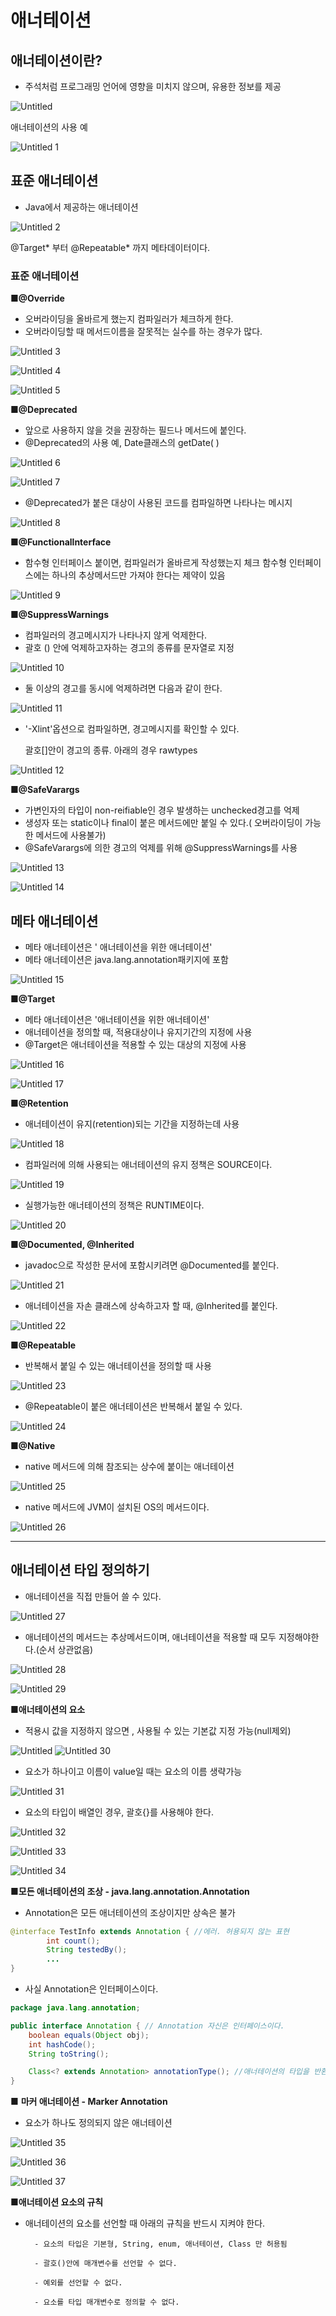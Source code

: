 # 애너테이션

## 애너테이션이란?

- 주석처럼 프로그래밍 언어에 영향을 미치지 않으며, 유용한 정보를 제공

![Untitled](https://user-images.githubusercontent.com/56623911/135979401-72bd9d3e-eee5-4306-82df-652c8cfbff2d.png)

애너테이션의 사용 예

![Untitled 1](https://user-images.githubusercontent.com/56623911/135980228-6997deb3-88ec-4891-a5d2-d3ea7aacd9bc.png)



## 표준 애너테이션

- Java에서 제공하는 애너테이션

![Untitled 2](https://user-images.githubusercontent.com/56623911/135980248-e16096b5-4079-4779-98c1-72f1c0af2e18.png)


@Target* 부터 @Repeatable* 까지 메타데이터이다.

### **표준 애너테이션**

■**@Override**

- 오버라이딩을 올바르게 했는지 컴파일러가 체크하게 한다.
- 오버라이딩할 때 메서드이름을 잘못적는 실수를 하는 경우가 많다.


![Untitled 3](https://user-images.githubusercontent.com/56623911/135980404-0721eda7-5dfa-4a6c-afa6-97f959b2680b.png)

![Untitled 4](https://user-images.githubusercontent.com/56623911/135980445-426e8c4e-0a59-4d81-a5a9-2b7bbcd2929d.png)

![Untitled 5](https://user-images.githubusercontent.com/56623911/135980452-bc4eb5dc-f72e-4a64-b9b5-b89fe349717d.png)


■**@Deprecated**

- 앞으로 사용하지 않을 것을 권장하는 필드나 메서드에 붙인다.
- @Deprecated의 사용 예, Date클래스의 getDate( )

![Untitled 6](https://user-images.githubusercontent.com/56623911/135980481-0c7f8051-fbe1-4410-a39f-a35f389d33e5.png)

![Untitled 7](https://user-images.githubusercontent.com/56623911/135980491-86dc4f11-37f5-49f2-a70d-eed5775bac65.png)

- @Deprecated가 붙은 대상이 사용된 코드를 컴파일하면 나타나는 메시지

![Untitled 8](https://user-images.githubusercontent.com/56623911/135980513-f3b329f3-25a0-4df3-85d1-f24dffa19c21.png)


■**@Functionallnterface**

- 함수형 인터페이스 붙이면, 컴파일러가 올바르게 작성했는지 체크 
함수형 인터페이스에는 하나의 추상메서드만 가져야 한다는 제약이 있음

![Untitled 9](https://user-images.githubusercontent.com/56623911/135980558-09bc0ae4-eb2d-463c-9aed-db81b9df2252.png)


■**@SuppressWarnings**

- 컴파일러의 경고메시지가 나타나지 않게 억제한다.
- 괄호 () 안에 억제하고자하는 경고의 종류를 문자열로 지정


![Untitled 10](https://user-images.githubusercontent.com/56623911/135980565-b3417cf4-e7c4-4310-9f24-d7d9d5278ee3.png)

- 둘 이상의 경고를 동시에 억제하려면 다음과 같이 한다.

![Untitled 11](https://user-images.githubusercontent.com/56623911/135980604-4ce8a21a-a39f-49e1-9b55-29b5436795e9.png)


- '-Xlint'옵션으로 컴파일하면, 경고메시지를 확인할 수 있다.
    
    괄호[]안이 경고의 종류. 아래의 경우  rawtypes
    
![Untitled 12](https://user-images.githubusercontent.com/56623911/135980618-4ffb0b03-fa0c-48c9-b6ad-3138309ffb64.png)


■**@SafeVarargs**

- 가변인자의 타입이 non-reifiable인 경우 발생하는 unchecked경고를 억제
- 생성자 또는 static이나 final이 붙은 메서드에만 붙일 수 있다.( 오버라이딩이 가능한 메서드에 사용불가)
- @SafeVarargs에 의한 경고의 억제를 위해 @SuppressWarnings를 사용


![Untitled 13](https://user-images.githubusercontent.com/56623911/135980645-233a8ce7-1a18-45dc-b51b-f6f18773682d.png)

![Untitled 14](https://user-images.githubusercontent.com/56623911/135980654-7ebd5930-a985-4779-a880-1f1bf5957d16.png)

## 메타 애너테이션

- 메타 애너테이션은 ' 애너테이션을 위한 애너테이션'
- 메타 애너테이션은 java.lang.annotation패키지에 포함

![Untitled 15](https://user-images.githubusercontent.com/56623911/135980687-f1e056ee-81ee-4712-81b7-85bb9082d354.png)


■**@Target**

- 메타 애너테이션은 '애너테이션을 위한 애너테이션'
- 애너테이션을 정의할 때, 적용대상이나 유지기간의 지정에 사용
- @Target은 애너테이션을 적용할 수 있는 대상의 지정에 사용


![Untitled 16](https://user-images.githubusercontent.com/56623911/135980701-9387e571-57ea-4141-b121-d25d5d8c5bc0.png)

![Untitled 17](https://user-images.githubusercontent.com/56623911/135980715-ac32d7e4-4ac5-4ee7-b538-ecac410792a3.png)

■**@Retention**

- 애너테이션이 유지(retention)되는 기간을 지정하는데 사용

![Untitled 18](https://user-images.githubusercontent.com/56623911/135980760-09cc907a-1de8-4da2-b156-8671d88c88dd.png)

- 컴파일러에 의해 사용되는 애너테이션의 유지 정책은 SOURCE이다.

![Untitled 19](https://user-images.githubusercontent.com/56623911/135980767-bddb2e5a-84cf-4d68-992c-56786d801b4c.png)

- 실행가능한 애너테이션의 정책은 RUNTIME이다.

![Untitled 20](https://user-images.githubusercontent.com/56623911/135980785-7b60ff65-8bfd-4813-9301-f6427937f8ad.png)

■**@Documented, @Inherited**

- javadoc으로 작성한 문서에 포함시키려면 @Documented를 붙인다.

![Untitled 21](https://user-images.githubusercontent.com/56623911/135980827-15d769f0-f06b-4e30-a2b5-db264967447d.png)

- 애너테이션을 자손 클래스에 상속하고자 할 때, @Inherited를 붙인다.

![Untitled 22](https://user-images.githubusercontent.com/56623911/135980839-61774b1e-5ae5-4f14-8241-21b75db8a011.png)

■**@Repeatable**

- 반복해서 붙일 수 있는 애너테이션을 정의할 때 사용

![Untitled 23](https://user-images.githubusercontent.com/56623911/135980851-11ff8944-8e2f-4776-92fd-0d832929f751.png)

- @Repeatable이 붙은 애너테이션은 반복해서 붙일 수 있다.


![Untitled 24](https://user-images.githubusercontent.com/56623911/135980870-80c2d186-b2e8-4387-9d0b-de3df46f1c78.png)

■**@Native**

- native 메서드에 의해 참조되는 상수에 붙이는 애너테이션

![Untitled 25](https://user-images.githubusercontent.com/56623911/135980913-59d895c9-cdad-43a0-8492-e0cadc427c83.png)

- native 메서드에 JVM이 설치된 OS의 메서드이다.

![Untitled 26](https://user-images.githubusercontent.com/56623911/135980916-da07c6c5-56b2-49af-8dac-3511482b102f.png)

---

## 애너테이션 타입 정의하기

- 애너테이션을 직접 만들어 쓸 수 있다.

![Untitled 27](https://user-images.githubusercontent.com/56623911/135980940-de4c7990-31bb-452a-87f6-1aade990c9e2.png)

- 애너테이션의 메서드는 추상메서드이며, 애너테이션을 적용할 때 모두 지정해야한다.(순서 상관없음)

![Untitled 28](https://user-images.githubusercontent.com/56623911/135980953-3a32f3b8-0835-4f38-a461-b9254d72b387.png)

![Untitled 29](https://user-images.githubusercontent.com/56623911/135980967-0d9b9e7e-9ef5-407d-ad01-b7391664ccc8.png)

■**애너테이션의 요소**

- 적용시 값을 지정하지 않으면 , 사용될 수 있는 기본값 지정 가능(null제외)

![Untitled](%E1%84%8B%E1%85%A2%E1%84%82%E1%85%A5%E1%84%90%E1%85%A6%E1%84%8B%E1%85%B5%E1%84%89%E1%85%A7%E1%86%AB%20e839c235b5a8407a9d6b732d791aa2db/Untitled%2030.png)
![Untitled 30](https://user-images.githubusercontent.com/56623911/135981020-a6b9b383-6840-4ead-99be-64f24d60bba6.png)

- 요소가 하나이고 이름이 value일 때는 요소의 이름 생략가능


![Untitled 31](https://user-images.githubusercontent.com/56623911/135981025-53077fd6-d7c0-46fa-9634-32886071ee10.png)

- 요소의 타입이 배열인 경우, 괄호{}를 사용해야 한다.

![Untitled 32](https://user-images.githubusercontent.com/56623911/135981041-71947a0d-7245-4a30-b058-fe356753d7e2.png)

![Untitled 33](https://user-images.githubusercontent.com/56623911/135981057-d84f1ecd-de0c-45c5-af0b-4a3a17e95aef.png)

![Untitled 34](https://user-images.githubusercontent.com/56623911/135981069-f0e0ad0e-012d-4d95-8241-f537e6d7710c.png)

■**모든 애너테이션의 조상 - java.lang.annotation.Annotation**

- Annotation은 모든 애너테이션의 조상이지만 상속은 불가

```java
@interface TestInfo extends Annotation { //에러. 허용되지 않는 표현
		int count();
		String testedBy();
		...
}
```

- 사실 Annotation은 인터페이스이다.

```java
package java.lang.annotation;

public interface Annotation { // Annotation 자신은 인터페이스이다.
	boolean equals(Object obj);
	int hashCode();
	String toString();

	Class<? extends Annotation> annotationType(); //애너테이션의 타입을 반환 
}
```

■ **마커 애너테이션 - Marker Annotation**

- 요소가 하나도 정의되지 않은 애너테이션

![Untitled 35](https://user-images.githubusercontent.com/56623911/135981119-c32f5518-127e-4d1d-822d-7ea197d63c8c.png)

![Untitled 36](https://user-images.githubusercontent.com/56623911/135981128-067a62f3-93be-4186-b43a-d0bdf5e0fddc.png)

![Untitled 37](https://user-images.githubusercontent.com/56623911/135981139-d33360cc-4f63-48f0-8fbc-3da572c53819.png)

■**애너테이션 요소의 규칙**

- 애너테이션의 요소를 선언할 때 아래의 규칙을 반드시 지켜야 한다.

        - 요소의 타입은 기본형, String, enum, 애너테이션, Class 만 허용됨

        - 괄호()안에 매개변수를 선언할 수 없다.

        - 예외를 선언할 수 없다.

        - 요소를 타입 매개변수로 정의할 수 없다.

